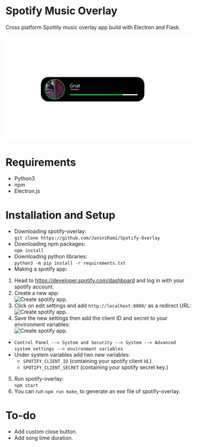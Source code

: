 # Spotify Music Overlay
Cross platform Spottily music overlay app build with Electron and Flask.

![Spotify-Overlay Design.](https://github.com/JaniniRami/Spotify-Overlay/blob/main/Design%20Files/design.png?raw=true)

# Requirements
* Python3
* npm
* Electron.js

# Installation and Setup
- Downloading spotify-overlay:<br>
```git clone https://github.com/JaniniRami/Spotify-Overlay```
- Downloading npm packages:<br>
```npm install```
- Downloading python libraries:<br>
```python3 -m pip install -r requirements.txt```
- Making a spotify app:<br>
1) Head to https://developer.spotify.com/dashboard and log in with your spotify account.
2) Create a new app:<br>
![Create spotify app.](https://github.com/JaniniRami/Spotify-Overlay/blob/main/imgs/1.png?raw=true)
3) Click on edit settings and add ```http://localhost:8080/```  as a redirect URL:<br>
![Create spotify app.](https://github.com/JaniniRami/Spotify-Overlay/blob/main/imgs/2.png?raw=true)
4) Save the new settings then add the client ID and secret to your environment variables:<br>
![Create spotify app.](https://github.com/JaniniRami/Spotify-Overlay/blob/main/imgs/3.png?raw=true)
 - ```Control Panel --> System and Security --> System --> Advanced system settings --> environment variables```
 - Under system variables add two new variables:
   - ```SPOTIFY_CLIENT_ID``` (containing your spotify client id.)
   - ```SPOTIFY_CLIENT_SECRET``` (containing your spotify secret key.)
 5) Run spotify-overlay:<br>
 ```npm start```
 6) You can run ```npm run make```, to generate an exe file of spotify-overlay.
 
 # To-do
 * Add custom close button.
 * Add song time duration.
 
